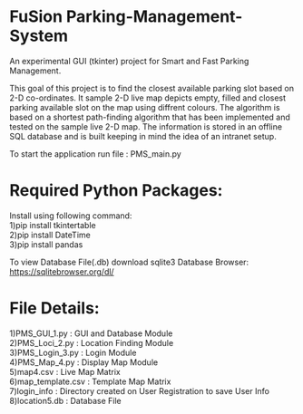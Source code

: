 # FuSion Parking-Management-System
An experimental GUI (tkinter) project for Smart and Fast Parking Management.

This goal of this project is to find the closest available parking slot based on 2-D co-ordinates. It sample 2-D live map depicts empty, filled and closest parking available slot on the map using diffrent colours. The algorithm is based on a shortest path-finding algorithm that has been implemented and tested on the sample live 2-D map. The information is stored in an offline SQL database and is built keeping in mind the idea of an intranet setup.

To start the application run file : PMS_main.py

# Required Python Packages:

Install using following command:<br>
1)pip install tkintertable<br>
2)pip install DateTime<br>
3)pip install pandas

To view Database File(.db) download sqlite3 Database Browser:
https://sqlitebrowser.org/dl/

# File Details:
1)PMS_GUI_1.py : GUI and Database Module<br>
2)PMS_Loci_2.py : Location Finding Module<br>
3)PMS_Login_3.py : Login Module<br>
4)PMS_Map_4.py : Display Map Module<br>
5)map4.csv : Live Map Matrix<br>
6)map_template.csv : Template Map Matrix<br>
7)login_info : Directory created on User Registration to save User Info<br>
8)location5.db : Database File<br>
